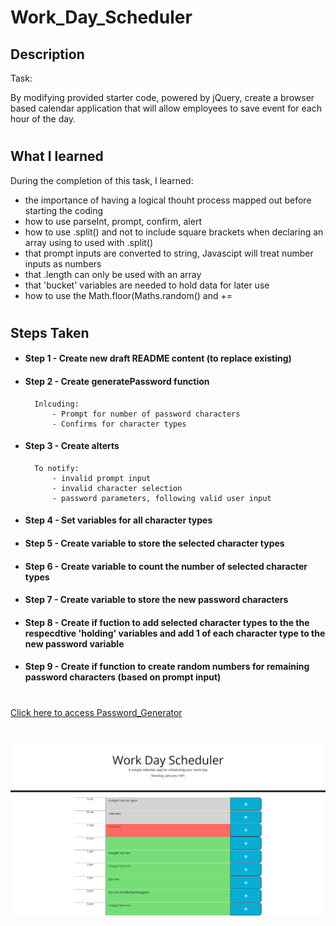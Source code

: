 # Work_Day_Scheduler

## Description

Task: 

By modifying provided starter code, powered by jQuery, create a browser based calendar application that will allow employees to save event for each hour of the day. 

#
## What I learned
During the completion of this task, I learned:
- the importance of having a logical thouht process mapped out before starting the coding
- how to use parseInt, prompt, confirm, alert 
- how to use .split() and not to include square brackets when declaring an array using to used with .split()
- that prompt inputs are converted to string, Javascipt will treat number inputs as numbers
- that .length can only be used with an array
- that 'bucket' variables are needed to hold data for later use
- how to use the Math.floor(Maths.random() and +=
#
## Steps Taken

- #### Step 1 - Create new draft README content (to replace existing)

- #### Step 2 - Create generatePassword function
        Inlcuding:
            - Prompt for number of password characters
            - Confirms for character types

- #### Step 3 - Create alterts
        To notify:
            - invalid prompt input
            - invalid character selection
            - password parameters, following valid user input

- #### Step 4 - Set variables for all character types

- #### Step 5 - Create variable to store the selected character types

- #### Step 6 - Create variable to count the number of selected character types

- #### Step 7 - Create variable to store the new password characters

- #### Step 8 - Create if fuction to add selected character types to the the respecdtive 'holding' variables and add 1 of each character type to the new password variable

- #### Step 9 - Create if function to create random numbers for remaining password characters (based on prompt input)

#
[Click here to access Password_Generator](https://michelledwoods1.github.io/Password_Generator/)
#
![Screenshot of Webiste url](assets/screenshot.png)